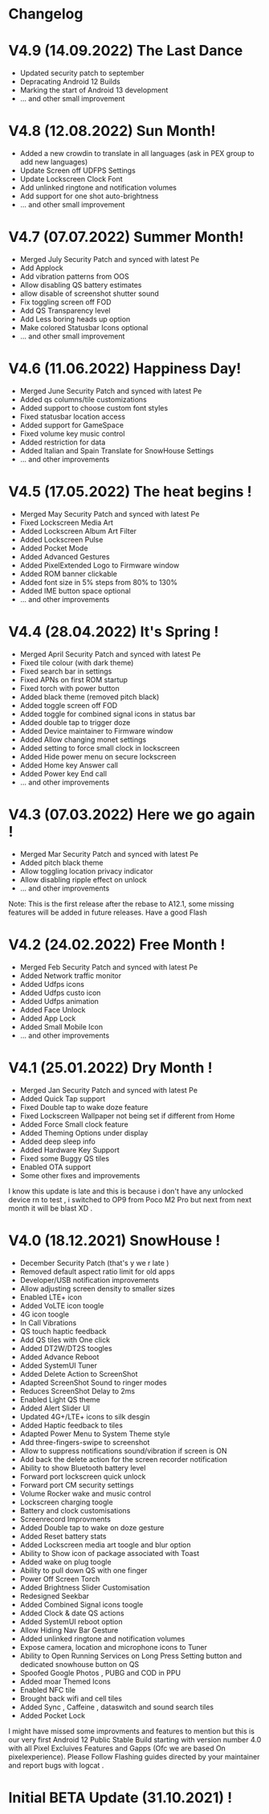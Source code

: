 # Changelog

  # V4.9 (14.09.2022) The Last Dance

  - Updated security patch to september
  - Depracating Android 12 Builds
  - Marking the start of Android 13 development
  - ... and other small improvement

   # V4.8 (12.08.2022) Sun Month!
  - Added a new crowdin to translate in all languages (ask in PEX group to add new languages)
  - Update Screen off UDFPS Settings
  - Update Lockscreen Clock Font
  - Add unlinked ringtone and notification volumes
  - Add support for one shot auto-brightness
  - ... and other small improvement

   # V4.7 (07.07.2022) Summer Month!
  - Merged July Security Patch and synced with latest Pe
  - Add Applock
  - Add vibration patterns from OOS
  - Allow disabling QS battery estimates
  - allow disable of screenshot shutter sound
  - Fix toggling screen off FOD
  - Add QS Transparency level
  - Add Less boring heads up option
  - Make colored Statusbar Icons optional
  - ... and other small improvement

   # V4.6 (11.06.2022) Happiness Day!
  - Merged June Security Patch and synced with latest Pe
  - Added qs columns/tile customizations
  - Added support to choose custom font styles
  - Fixed statusbar location access 
  - Added support for GameSpace
  - Fixed volume key music control
  - Added restriction for data
  - Added Italian and Spain Translate for SnowHouse Settings
  - ... and other improvements

   # V4.5 (17.05.2022) The heat begins !
  - Merged May Security Patch and synced with latest Pe
  - Fixed Lockscreen Media Art
  - Added Lockscreen Album Art Filter
  - Added Lockscreen Pulse 
  - Added Pocket Mode
  - Added Advanced Gestures
  - Added PixelExtended Logo to Firmware window
  - Added ROM banner clickable
  - Added font size in 5% steps from 80% to 130%
  - Added IME button space optional
  - ... and other improvements

   # V4.4 (28.04.2022) It's Spring !
  
  - Merged April Security Patch and synced with latest Pe 
  - Fixed tile colour (with dark theme)
  - Fixed search bar in settings
  - Fixed APNs on first ROM startup
  - Fixed torch with power button
  - Added black theme (removed pitch black)
  - Added toggle screen off FOD
  - Added toggle for combined signal icons in status bar
  - Added double tap to trigger doze
  - Added Device maintainer to Firmware window
  - Added Allow changing monet settings
  - Added setting to force small clock in lockscreen
  - Added Hide power menu on secure lockscreen 
  - Added Home key Answer call
  - Added Power key End call
  - ... and other improvements

   # V4.3 (07.03.2022) Here we go again !
  
  - Merged Mar Security Patch and synced with latest Pe 
  - Added pitch black theme
  - Allow toggling location privacy indicator
  - Allow disabling ripple effect on unlock
  - ... and other improvements
  
  Note: This is the first release after the rebase to A12.1, some missing features will be added in future releases.
  Have a good Flash
 
   # V4.2 (24.02.2022) Free Month !
  
  - Merged Feb Security Patch and synced with latest Pe 
  - Added Network traffic monitor
  - Added Udfps icons
  - Added Udfps custo icon
  - Added Udfps animation 
  - Added Face Unlock
  - Added App Lock
  - Added Small Mobile Icon
  - ... and other improvements
  
  # V4.1 (25.01.2022) Dry Month !
  
  - Merged Jan Security Patch and synced with latest Pe 
  - Added Quick Tap support 
  - Fixed Double tap to wake doze feature
  - Fixed Lockscreen Wallpaper not being set if different from Home
  - Added Force Small clock feature
  - Added Theming Options under display
  - Added deep sleep info 
  - Added Hardware Key Support 
  - Fixed some Buggy QS tiles 
  - Enabled OTA support 
  - Some other fixes and improvements
  
  I know this update is late and this is because i don't have any unlocked device rn to test , i switched to OP9 from Poco M2 Pro but next from next month it will be blast XD .
  
  # V4.0 (18.12.2021) SnowHouse !
  
   - December Security Patch (that's y we r late )
   - Removed default aspect ratio limit for old apps
   - Developer/USB notification improvements
   - Allow adjusting screen density to smaller sizes
   - Enabled LTE+ icon
   - Added VoLTE icon toogle 
   - 4G icon toogle 
   - In Call Vibrations 
   - QS touch haptic feedback 
   - Add QS tiles with One click
   - Added DT2W/DT2S toogles
   - Added Advance Reboot
   - Added SystemUI Tuner 
   - Added Delete Action to ScreenShot
   - Adapted ScreenShot Sound to ringer modes
   - Reduces ScreenShot Delay to 2ms
   - Enabled Light QS theme
   - Added Alert Slider UI
   - Updated 4G+/LTE+ icons to silk desgin
   - Added Haptic feedback to tiles
   - Adapted Power Menu to System Theme style
   - Add three-fingers-swipe to screenshot 
   - Allow to suppress notifications sound/vibration if screen is ON 
   - Add back the delete action for the screen recorder notification
   - Ability to show Bluetooth battery level
   - Forward port lockscreen quick unlock
   - Forward port CM security settings
   - Volume Rocker wake and music control
   - Lockscreen charging toogle
   - Battery and clock customisations
   - Screenrecord Improvments
   - Added Double tap to wake on doze gesture
   - Added Reset battery stats
   - Added Lockscreen media art toogle and blur option
   - Ability to Show icon of package associated with Toast 
   - Added wake on plug toogle
   - Ability to pull down QS with one finger
   - Power Off Screen Torch 
   - Added Brightness Slider Customisation
   - Redesigned Seekbar
   - Added Combined Signal icons toogle
   - Added Clock & date QS actions
   - Added SystemUI reboot option
   - Allow Hiding Nav Bar Gesture
   - Added unlinked ringtone and notification volumes
   - Expose camera, location and microphone icons to Tuner 
   - Ability to Open Running Services on Long Press Setting button and dedicated snowhouse button on QS
   - Spoofed Google Photos , PUBG and COD in PPU
   - Added moar Themed Icons
   - Enabled NFC tile
   - Brought back wifi and cell tiles
   - Added Sync , Caffeine , dataswitch and sound search tiles
   - Added Pocket Lock 
  
   I might have missed some improvments and features to mention but this is our very first Android 12 Public Stable Build starting with version number 4.0 with all Pixel
   Excluives Features and Gapps (Ofc we are based On pixelexperience). Please Follow Flashing guides directed by your maintainer and report bugs with logcat . 
   
  # Initial BETA Update (31.10.2021) !
